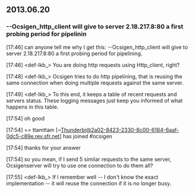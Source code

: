 ## 2013.06.20

### --Ocsigen_http_client will give to server 2.18.217.8:80 a first probing period for pipelinin

[17:46] <jackinlost> can anyone tell me why I get this: --Ocsigen_http_client will give to server 2.18.217.8:80 a first probing period for pipelining.

[17:46] <def-lkb_> You are doing http requests using Http_client, right?

[17:48] <def-lkb_> Ocsigen tries to do http pipelining, that is reusing the same connection when doing multiple requests against the same server.

[17:49] <def-lkb_> To this end, it keeps a table of recent requests and servers status. These logging messages just keep you informed of what happens in this table.

[17:54] <jackinlost> oh good

[17:54] == ttamttam [~Thunderbi@2a02-8423-2330-8c00-6184-6aaf-0dc5-c89e.rev.sfr.net] has joined #ocsigen

[17:54] <jackinlost> thanks for your answer

[17:54] <jackinlost> so you mean, if I send 5 similar requests to the same server, Ocsigenserver will try to use one connection to do them all?

[17:55] <def-lkb_> If I remember well -- I don't know the exact implementation -- it will reuse the connection if it is no longer busy.
